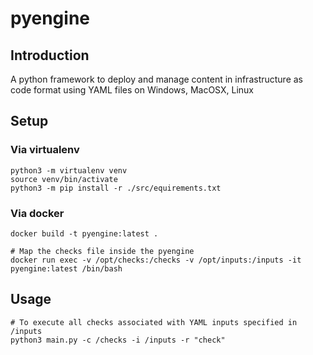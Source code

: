 # pyengine


## Introduction
A python framework to deploy and manage content in infrastructure as code format using YAML files 
on Windows, MacOSX, Linux


## Setup

### Via virtualenv
```
python3 -m virtualenv venv
source venv/bin/activate
python3 -m pip install -r ./src/equirements.txt
```

### Via docker
```
docker build -t pyengine:latest .

# Map the checks file inside the pyengine
docker run exec -v /opt/checks:/checks -v /opt/inputs:/inputs -it pyengine:latest /bin/bash
```

## Usage
```
# To execute all checks associated with YAML inputs specified in /inputs
python3 main.py -c /checks -i /inputs -r "check"
```